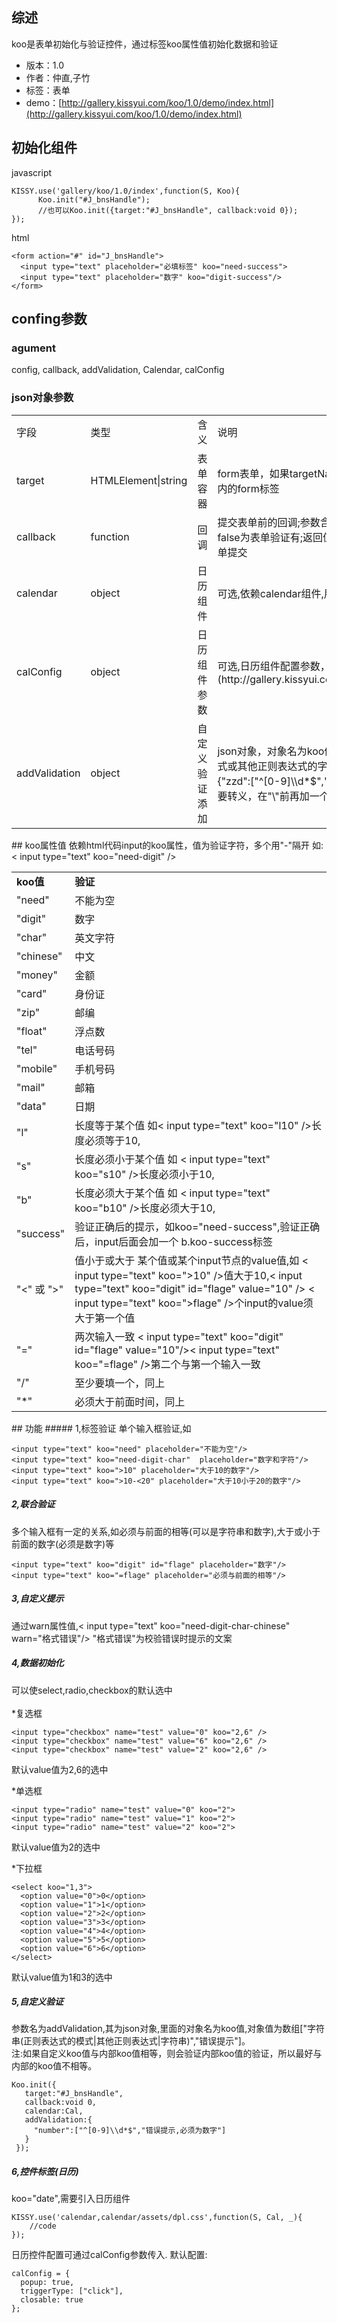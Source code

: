 ## 综述

koo是表单初始化与验证控件，通过标签koo属性值初始化数据和验证

* 版本：1.0
* 作者：仲直,子竹
* 标签：表单
* demo：[http://gallery.kissyui.com/koo/1.0/demo/index.html](http://gallery.kissyui.com/koo/1.0/demo/index.html)

## 初始化组件
javascript

    KISSY.use('gallery/koo/1.0/index',function(S, Koo){
          Koo.init("#J_bnsHandle");
          //也可以Koo.init({target:"#J_bnsHandle", callback:void 0});
    });

html

    <form action="#" id="J_bnsHandle">
      <input type="text" placeholder="必填标签" koo="need-success">
      <input type="text" placeholder="数字" koo="digit-success"/>
    </form>

## confing参数
### agument
config, callback, addValidation, Calendar, calConfig
### json对象参数
<table class="table table-bordered table-striped table-condensed">
  <tr>
    <td>字段</td>
    <td>类型</td>
    <td>含义</td>
    <td>说明</td>
  </tr>
  <tr>
    <td>target</td>
    <td>HTMLElement|string</td>
    <td>表单容器</td>
    <td>form表单，如果targetName不是form标签，则会获取target内的form标签</td>
  </tr>
  <tr>
    <td>callback</td>
    <td>function</td>
    <td>回调</td>
    <td>提交表单前的回调;参数含boolean值,true为表单验证无误，false为表单验证有;返回值为boolean值，返回false可阻止表单提交</td>
  </tr>
  <tr>
    <td>calendar</td>
    <td>object</td>
    <td>日历组件</td>
    <td>可选,依赖calendar组件,用时需引入</td>
  </tr>
  <tr>
    <td>calConfig</td>
    <td>object</td>
    <td>日历组件参数</td>
    <td>可选,日历组件配置参数，详细可查看:[日历组件](http://gallery.kissyui.com/calendar/1.2/guide/index.html)</td>
  </tr>
  <tr>
    <td>addValidation</td>
    <td>object</td>
    <td>自定义验证添加</td>
    <td>json对象，对象名为koo值，对象值为数组 [正则表达式的模式或其他正则表达式的字符串,错误提示] 值如 addValidation:{"zzd":["^[0-9]\\d*$","必须为数字"]}。注:正则字符串"\" 需要转义，在"\"前再加一个"\"。</td>
  </tr>
</table>
## koo属性值
依赖html代码input的koo属性，值为验证字符，多个用"-"隔开 如:< input type="text" koo="need-digit" />
<table>
  <tr>
    <td><b>koo值</b></td>
    <td><b>验证</b></td>
  </tr>
  <tr>
    <td>"need"</td>
    <td>不能为空</td>
  </tr>
  <tr>
    <td>"digit"</td>
    <td>数字</td>
  </tr>
  <tr>
    <td>"char"</td>
    <td>英文字符</td>
  </tr>
  <tr>
    <td>"chinese"</td>
    <td>中文</td>
  </tr>
  <tr>
    <td>"money"</td>
    <td>金额</td>
  </tr>
  <tr>
    <td>"card"</td>
    <td>身份证</td>
  </tr>
  <tr>
    <td>"zip"</td>
    <td>邮编</td>
  </tr>
  <tr>
    <td>"float"</td>
    <td>浮点数</td>
  </tr>
  <tr>
    <td>"tel"</td>
    <td>电话号码</td>
  </tr>
  <tr>
    <td>"mobile"</td>
    <td>手机号码</td>
  </tr>
  <tr>
    <td>"mail"</td>
    <td>邮箱</td>
  </tr>
  <tr>
    <td>"data"</td>
    <td>日期</td>
  </tr>
  <tr>
    <td>"l"</td>
    <td>长度等于某个值 如< input type="text" koo="l10" />长度必须等于10,</td>
  </tr>
  <tr>
    <td>"s"</td>
    <td>长度必须小于某个值 如 < input type="text" koo="s10" />长度必须小于10,</td>
  </tr>
  <tr>
    <td>"b"</td>
    <td>长度必须大于某个值 如 < input type="text" koo="b10" />长度必须大于10,</td>
  </tr>
  <tr>
    <td>"success"</td>
    <td>验证正确后的提示，如koo="need-success",验证正确后，input后面会加一个 b.koo-success标签</td>
  </tr>
  <tr>
    <td>"<" 或 ">"</td>
    <td>值小于或大于 某个值或某个input节点的value值,如 < input type="text" koo=">10" />值大于10,< input type="text" koo="digit" id="flage" value="10" /> < input type="text" koo=">flage" />个input的value须大于第一个值</td>
  </tr>
  <tr>
    <td> "="</td>
    <td>两次输入一致 < input type="text" koo="digit" id="flage" value="10"/>< input type="text" koo="=flage" />第二个与第一个输入一致</td>
  </tr>
  <tr>
    <td>"/" </td>
    <td>至少要填一个，同上</td></tr>
  <tr>
    <td>"*" </td>
    <td>必须大于前面时间，同上</td>
  </tr>
</table>
## 功能
##### 1,标签验证
单个输入框验证,如

    <input type="text" koo="need" placeholder="不能为空"/>
    <input type="text" koo="need-digit-char"  placeholder="数字和字符"/>
    <input type="text" koo=">10" placeholder="大于10的数字"/>
    <input type="text" koo=">10-<20" placeholder="大于10小于20的数字"/>

##### 2,联合验证
多个输入框有一定的关系,如必须与前面的相等(可以是字符串和数字),大于或小于前面的数字(必须是数字)等

    <input type="text" koo="digit" id="flage" placeholder="数字"/>
    <input type="text" koo="=flage" placeholder="必须与前面的相等"/>

##### 3,自定义提示
通过warn属性值,< input type="text" koo="need-digit-char-chinese" warn="格式错误"/> "格式错误"为校验错误时提示的文案
##### 4,数据初始化
可以使select,radio,checkbox的默认选中<br/><br/>
\*复选框

    <input type="checkbox" name="test" value="0" koo="2,6" />
    <input type="checkbox" name="test" value="6" koo="2,6" />
    <input type="checkbox" name="test" value="2" koo="2,6" />

默认value值为2,6的选中

\*单选框

    <input type="radio" name="test" value="0" koo="2">
    <input type="radio" name="test" value="1" koo="2">
    <input type="radio" name="test" value="2" koo="2">

默认value值为2的选中

\*下拉框

    <select koo="1,3">
      <option value="0">0</option>
      <option value="1">1</option>
      <option value="2">2</option>
      <option value="3">3</option>
      <option value="4">4</option>
      <option value="5">5</option>
      <option value="6">6</option>
    </select>

默认value值为1和3的选中

##### 5,自定义验证
参数名为addValidation,其为json对象,里面的对象名为koo值,对象值为数组["字符串(正则表达式的模式|其他正则表达式|字符串)","错误提示"]。</br>
注:如果自定义koo值与内部koo值相等，则会验证内部koo值的验证，所以最好与内部的koo值不相等。

    Koo.init({
       target:"#J_bnsHandle", 
       callback:void 0, 
       calendar:Cal,
       addValidation:{
         "number":["^[0-9]\\d*$","错误提示,必须为数字"]
       }
     });

##### 6,控件标签(日历)
koo="date",需要引入日历组件

    KISSY.use('calendar,calendar/assets/dpl.css',function(S, Cal, _){
        //code           
    });
            
日历控件配置可通过calConfig参数传入.
默认配置:

    calConfig = {
      popup: true,
      triggerType: ["click"],
      closable: true
    };
